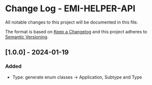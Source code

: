 # Change Log - EMI-HELPER-API
All notable changes to this project will be documented in this file.

The format is based on [Keep a Changelog](http://keepachangelog.com/)
and this project adheres to [Semantic Versioning](http://semver.org/).


##  [1.0.0] - 2024-01-19

### Added

* Type: generate enum classes -> Application, Subtype and Type
